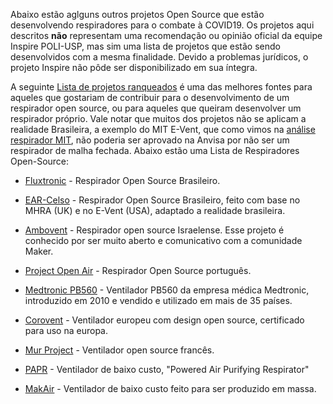Abaixo estão aglguns outros projetos Open Source que estão desenvolvendo respiradores para o combate à COVID19. Os projetos aqui descritos **não** representam uma recomendação ou opinião oficial da equipe Inspire POLI-USP, mas sim uma lista de projetos que estão sendo desenvolvidos com a mesma finalidade. Devido a problemas jurídicos, o projeto Inspire não pôde ser disponibilizado em sua íntegra.

A seguinte [Lista de projetos ranqueados](https://soptechint.com/ventilators) é uma das melhores fontes para aqueles que gostariam de contribuir para o desenvolvimento de um respirador open source, ou para aqueles que queiram desenvolver um respirador próprio. Vale notar que muitos dos projetos não se aplicam a realidade Brasileira, a exemplo do MIT E-Vent, que como vimos na [análise respirador MIT](https://www.youtube.com/watch?v=m1voC9npYlY&), não poderia ser aprovado na Anvisa por não ser um respirador de malha fechada. Abaixo estão uma Lista de Respiradores Open-Source:

- [Fluxtronic](https://github.com/fluxtronic-medical/Fluxtronic) - Respirador Open Source Brasileiro.

- [EAR-Celso](https://github.com/RespiradorHacker/Projeto-EAR-Celso) - Respirador Open Source Brasileiro, feito com base no MHRA (UK) e no E-Vent (USA), adaptado a realidade brasileira.

- [Ambovent](https://members.smoove.io//view.ashx?message=h44741568O122392748O219654O122323322&r=1009) - Respirador open source Israelense. Esse projeto é conhecido por ser muito aberto e comunicativo com a comunidade Maker.

- [Project Open Air](https://projectopenair.org/pt/open-source-ventilator/) - Respirador Open Source português. 

- [Medtronic PB560](http://newsroom.medtronic.com/news-releases/news-release-details/medtronic-shares-ventilation-design-specifications-accelerate) - Ventilador PB560 da empresa médica Medtronic, introduzido em 2010 e vendido e utilizado em mais de 35 países.

- [Corovent](https://www.micomedical.cz/) - Ventilador europeu com design open source, certificado para uso na europa.

- [Mur Project](https://mur-project.org/) - Ventilador open source francês. 

- [PAPR](https://github.com/jcl5m1/ventilator) - Ventilador de baixo custo, "Powered Air Purifying Respirator"

- [MakAir](https://github.com/makers-for-life/makair) - Ventilador de baixo custo feito para ser produzido em massa.
